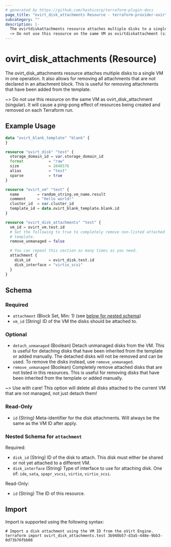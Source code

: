 ```yaml
---
# generated by https://github.com/hashicorp/terraform-plugin-docs
page_title: "ovirt_disk_attachments Resource - terraform-provider-ovirt"
subcategory: ""
description: |-
  The ovirtdiskattachments resource attaches multiple disks to a single VM in one operation. It also allows for removing all attachments that are not declared in an attachment block. This is useful for removing attachments that have been added from the template.
  ~> Do not use this resource on the same VM as ovirtdiskattachment (singular). It will cause a ping-pong effect of resources being created and removed on each Terraform run.
---
```


# ovirt_disk_attachments (Resource)

The ovirt_disk_attachments resource attaches multiple disks to a single VM in one operation. It also allows for removing all attachments that are not declared in an attachment block. This is useful for removing attachments that have been added from the template.

~> Do not use this resource on the same VM as ovirt_disk_attachment (singular). It will cause a ping-pong effect of resources being created and removed on each Terraform run.

## Example Usage

```terraform
data "ovirt_blank_template" "blank" {
}

resource "ovirt_disk" "test" {
  storage_domain_id = var.storage_domain_id
  format           = "raw"
  size             = 1048576
  alias            = "test"
  sparse           = true
}

resource "ovirt_vm" "test" {
  name        = random_string.vm_name.result
  comment     = "Hello world!"
  cluster_id  = var.cluster_id
  template_id = data.ovirt_blank_template.blank.id
}

resource "ovirt_disk_attachments" "test" {
  vm_id = ovirt_vm.test.id
  # Set the following to true to completely remove non-listed attached disks. This can be used to wipe disks from the
  # template.
  remove_unmanaged = false

  # You can repeat this section as many times as you need.
  attachment {
    disk_id        = ovirt_disk.test.id
    disk_interface = "virtio_scsi"
  }
}
```

<!-- schema generated by tfplugindocs -->
## Schema

### Required

- `attachment` (Block Set, Min: 1) (see [below for nested schema](#nestedblock--attachment))
- `vm_id` (String) ID of the VM the disks should be attached to.

### Optional

- `detach_unmanaged` (Boolean) Detach unmanaged disks from the VM. This is useful for detaching disks that have been inherited from the template or added manually. The detached disks will not be removed and can be used. To remove the disks instead, use `remove_unmanaged`.
- `remove_unmanaged` (Boolean) Completely remove attached disks that are not listed in this resources. This is useful for removing disks that have been inherited from the template or added manually.

~> Use with care! This option will delete all disks attached to the current VM that are not managed, not just detach them!

### Read-Only

- `id` (String) Meta-identifier for the disk attachments. Will always be the same as the VM ID after apply.

<a id="nestedblock--attachment"></a>
### Nested Schema for `attachment`

Required:

- `disk_id` (String) ID of the disk to attach. This disk must either be shared or not yet attached to a different VM.
- `disk_interface` (String) Type of interface to use for attaching disk. One of: `ide`, `sata`, `spapr_vscsi`, `virtio`, `virtio_scsi`.

Read-Only:

- `id` (String) The ID of this resource.

## Import

Import is supported using the following syntax:

```shell
# Import a disk attachment using the VM ID from the oVirt Engine.
terraform import ovirt_disk_attachments.test 3b940b57-d3a5-448e-9bb3-0d73b76fbb08
```
